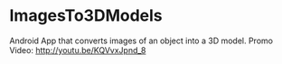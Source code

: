 # ImagesTo3DModels
Android App that converts images of an object into a 3D model.
Promo Video: http://youtu.be/KQVvxJpnd_8
